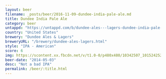 ```yaml
---
layout: beer
filename: _posts/beer/2016-11-09-dundee-india-pale-ale.md
title: Dundee India Pale Ale
category: beer
untappd: "https://untappd.com/b/dundee-ales---lagers-dundee-india-pale-ale/12978"
country: "United States"
brewery: "Dundee Ales & Lagers"
breweryURL: "/brewery/dundee-ales-lagers.html"
style: "IPA - American"
score: 6
img: https://scontent.xx.fbcdn.net/v/t1.0-0/p480x480/10342507_10152425240783745_250399849084331418_n.jpg?oh=b53a4b9fd70cb0fe05a929b8685cd092&oe=5960309A
beer-date: "2014-05-03"
desc: "Not a bad IPA"
permalink: /beer/:title.html
---
```

